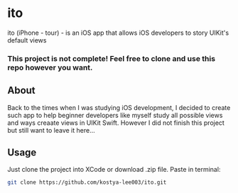 # ito
ito (iPhone - tour) - is an iOS app that allows iOS developers to story UIKit's default views



### This project is not complete! Feel free to clone and use this repo however you want.


## About
Back to the times when I was studying iOS development, I decided to create such app to help beginner developers like myself study all possible views and ways creaate views in UIKit Swift. However I did not finish this project but still want to leave it here...

## Usage
Just clone the project into XCode or download .zip file.
Paste in terminal:
```bash
git clone https://github.com/kostya-lee003/ito.git
```

